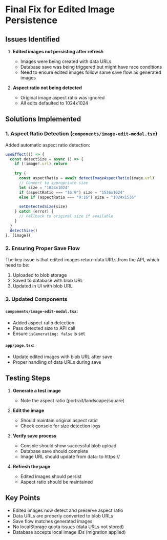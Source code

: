 # Final Fix for Edited Image Persistence

## Issues Identified

1. **Edited images not persisting after refresh**
   - Images were being created with data URLs
   - Database save was being triggered but might have race conditions
   - Need to ensure edited images follow same save flow as generated images

2. **Aspect ratio not being detected**
   - Original image aspect ratio was ignored
   - All edits defaulted to 1024x1024

## Solutions Implemented

### 1. Aspect Ratio Detection (`components/image-edit-modal.tsx`)

Added automatic aspect ratio detection:
```typescript
useEffect(() => {
  const detectSize = async () => {
    if (!image?.url) return
    
    try {
      const aspectRatio = await detectImageAspectRatio(image.url)
      // Convert to appropriate size
      let size = "1024x1024"
      if (aspectRatio === "16:9") size = "1536x1024"
      else if (aspectRatio === "9:16") size = "1024x1536"
      
      setDetectedSize(size)
    } catch (error) {
      // Fallback to original size if available
    }
  }
  detectSize()
}, [image])
```

### 2. Ensuring Proper Save Flow

The key issue is that edited images return data URLs from the API, which need to be:
1. Uploaded to blob storage
2. Saved to database with blob URL
3. Updated in UI with blob URL

### 3. Updated Components

#### `components/image-edit-modal.tsx`:
- Added aspect ratio detection
- Pass detected size to API call
- Ensure `isGenerating: false` is set

#### `app/page.tsx`:
- Update edited images with blob URL after save
- Proper handling of data URLs during save

## Testing Steps

1. **Generate a test image**
   - Note the aspect ratio (portrait/landscape/square)

2. **Edit the image**
   - Should maintain original aspect ratio
   - Check console for size detection logs

3. **Verify save process**
   - Console should show successful blob upload
   - Database save should complete
   - Image URL should update from data: to https://

4. **Refresh the page**
   - Edited images should persist
   - Aspect ratio should be maintained

## Key Points

- Edited images now detect and preserve aspect ratio
- Data URLs are properly converted to blob URLs
- Save flow matches generated images
- No localStorage quota issues (data URLs not stored)
- Database accepts local image IDs (migration applied)